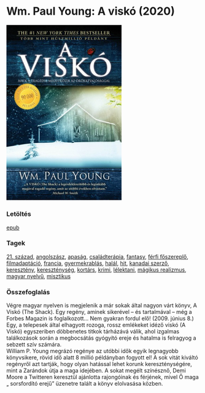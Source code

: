 # <a name="id_962">Wm. Paul Young: A viskó (2020)</a>
<img src="https://github.com/BercziSandor/calibre_lib/raw/main/libs/main/Wm.%20Paul%20Young/A%20visko%20%28962%29/cover.jpg" alt="cover" width="300"/>

### Letöltés
[epub](https://github.com/BercziSandor/calibre_lib/raw/main/libs/main/Wm.%20Paul%20Young/A%20visko%20%28962%29/A%20visko%20-%20Wm.%20Paul%20Young.epub)

### Tagek
[21. század](https://github.com/berczisandor/calibre_lib/libs/main/_tags/21.%20sz%c3%a1zad.md), [angolszász](https://github.com/berczisandor/calibre_lib/libs/main/_tags/angolsz%c3%a1sz.md), [apaság](https://github.com/berczisandor/calibre_lib/libs/main/_tags/apas%c3%a1g.md), [családterápia](https://github.com/berczisandor/calibre_lib/libs/main/_tags/csal%c3%a1dter%c3%a1pia.md), [fantasy](https://github.com/berczisandor/calibre_lib/libs/main/_tags/fantasy.md), [férfi főszereplő](https://github.com/berczisandor/calibre_lib/libs/main/_tags/f%c3%a9rfi%20f%c5%91szerepl%c5%91.md), [filmadaptáció](https://github.com/berczisandor/calibre_lib/libs/main/_tags/filmadapt%c3%a1ci%c3%b3.md), [francia](https://github.com/berczisandor/calibre_lib/libs/main/_tags/francia.md), [gyermekrablás](https://github.com/berczisandor/calibre_lib/libs/main/_tags/gyermekrabl%c3%a1s.md), [halál](https://github.com/berczisandor/calibre_lib/libs/main/_tags/hal%c3%a1l.md), [hit](https://github.com/berczisandor/calibre_lib/libs/main/_tags/hit.md), [kanadai szerző](https://github.com/berczisandor/calibre_lib/libs/main/_tags/kanadai%20szerz%c5%91.md), [keresztény](https://github.com/berczisandor/calibre_lib/libs/main/_tags/kereszt%c3%a9ny.md), [kereszténység](https://github.com/berczisandor/calibre_lib/libs/main/_tags/kereszt%c3%a9nys%c3%a9g.md), [kortárs](https://github.com/berczisandor/calibre_lib/libs/main/_tags/kort%c3%a1rs.md), [krimi](https://github.com/berczisandor/calibre_lib/libs/main/_tags/krimi.md), [lélektani](https://github.com/berczisandor/calibre_lib/libs/main/_tags/l%c3%a9lektani.md), [mágikus realizmus](https://github.com/berczisandor/calibre_lib/libs/main/_tags/m%c3%a1gikus%20realizmus.md), [magyar nyelvű](https://github.com/berczisandor/calibre_lib/libs/main/_tags/magyar%20nyelv%c5%b1.md), [misztikus](https://github.com/berczisandor/calibre_lib/libs/main/_tags/misztikus.md)

### Összefoglalás
<div>
<p>Végre magyar nyelven is megjelenik a már sokak által nagyon várt könyv, A Viskó (The Shack). Egy regény, aminek sikerével – és tartalmával – még a Forbes Magazin is foglalkozott… Nem gyakran fordul elő! (2009. június 8.)<br>Egy, a telepesek által elhagyott rozoga, rossz emlékeket idéző viskó (A Viskó) egyszeriben döbbenetes titkok tárházává válik, ahol izgalmas találkozások során a megbocsátás gyógyító ereje és hatalma is felragyog a sebzett szív számára.<br>William P. Young megrázó regénye az utóbbi idők egyik legnagyobb könyvsikere, rövid idő alatt 8 millió példányban fogyott el! A sok vitát kiváltó regényről azt tartják, hogy olyan hatással lehet korunk kereszténységére, mint a Zarándok útja a maga idejében. A sokat megélt színésznő, Demi Moore a Twitteren keresztül ajánlotta rajongóinak és férjének, mivel Ő maga „ sorsfordító erejű” üzenetre talált a könyv elolvasása közben.</p></div>


